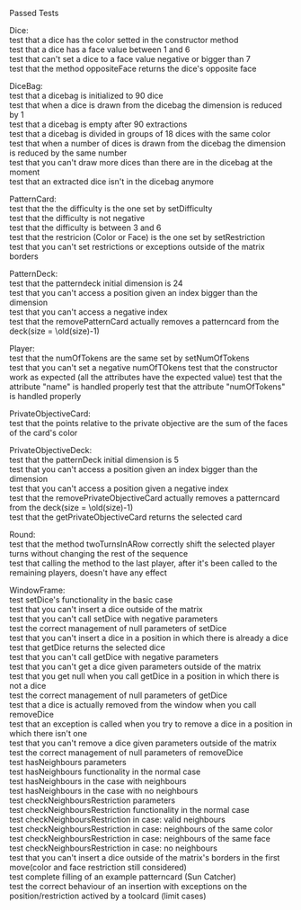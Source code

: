 Passed Tests

Dice:   
test that a dice has the color setted in the constructor method  
test that a dice has a face value between 1 and 6  
test that can't set a dice to a face value negative or bigger than 7  
test that the method oppositeFace returns the dice's opposite face  

DiceBag:  
test that a dicebag is initialized to 90 dice  
test that when a dice is drawn from the dicebag the dimension is reduced by 1  
test that a dicebag is empty after 90 extractions  
test that a dicebag is divided in groups of 18 dices with the same color  
test that when a number of dices is drawn from the dicebag the dimension is reduced by the same number  
test that you can't draw more dices than there are in the dicebag at the moment  
test that an extracted dice isn't in the dicebag anymore  

PatternCard:  
test that the the difficulty is the one set by setDifficulty  
test that the difficulty is not negative  
test that the difficulty is between 3 and 6  
test that the restricion (Color or Face) is the one set by setRestriction  
test that you can't set restrictions or exceptions outside of the matrix borders  

PatternDeck:  
test that the patterndeck initial dimension is 24  
test that you can't access a position given an index bigger than the dimension  
test that you can't access a negative index  
test that the removePatternCard actually removes a patterncard from the deck(size = \old(size)-1)  

Player:  
test that the numOfTokens are the same set by setNumOfTokens  
test that you can't set a negative numOfTOkens
test that the constructor work as expected (all the attributes have the expected value)
test that the attribute "name" is handled properly
test that the attribute "numOfTokens" is handled properly

PrivateObjectiveCard:  
test that the points relative to the private objective are the sum of the faces of the card's color  

PrivateObjectiveDeck:  
test that the patternDeck initial dimension is 5  
test that you can't access a position given an index bigger than the dimension  
test that you can't access a position given a negative index  
test that the removePrivateObjectiveCard actually removes a patterncard from the deck(size = \old(size)-1)  
test that the getPrivateObjectiveCard returns the selected card  

Round:  
test that the method twoTurnsInARow correctly shift the selected player turns without changing the rest of the sequence  
test that calling the method to the last player, after it's been called to the remaining players, doesn't have any effect  

WindowFrame:  
test setDice's functionality in the basic case  
test that you can't insert a dice outside of the matrix  
test that you can't call setDice with negative parameters  
test the correct management of null parameters of setDice  
test that you can't insert a dice in a position in which there is already a dice  
test that getDice returns the selected dice  
test that you can't call getDice with negative parameters  
test that you can't get a dice given parameters outside of the matrix  
test that you get null when you call getDice in a position in which there is not a dice   
test the correct management of null parameters of getDice  
test that a dice is actually removed from the window when you call removeDice  
test that an exception is called when you try to remove a dice in a position in which there isn't one  
test that you can't remove a dice given parameters outside of the matrix  
test the correct management of null parameters of removeDice  
test hasNeighbours parameters  
test hasNeighbours functionality in the normal case  
test hasNeighbours in the case with neighbours  
test hasNeighbours in the case with no neighbours  
test checkNeighboursRestriction parameters  
test checkNeighboursRestriction functionality in the normal case  
test checkNeighboursRestriction in case: valid neighbours  
test checkNeighboursRestriction in case: neighbours of the same color  
test checkNeighboursRestriction in case: neighbours of the same face  
test checkNeighboursRestriction in case: no neighbours  
test that you can't insert a dice outside of the matrix's borders in the first move(color and face restriction still considered)  
test complete filling of an example patterncard (Sun Catcher)  
test the correct behaviour of an insertion with exceptions on the position/restriction actived by a toolcard (limit cases)  





   

